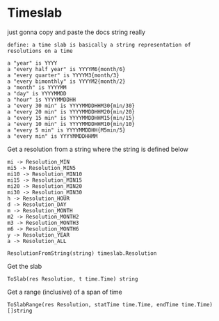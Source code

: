 # Timeslab

just gonna copy and paste the docs string really


    define: a time slab is basically a string representation of resolutions on a time
    
    a "year" is YYYY
    a "every half year" is YYYYM6{month/6}
    a "every quarter" is YYYYM3{month/3}
    a "every bimonthly" is YYYYM2{month/2}
    a "month" is YYYYMM
    a "day" is YYYYMMDD
    a "hour" is YYYYMMDDHH
    a "every 30 min" is YYYYMMDDHHM30{min/30}
    a "every 20 min" is YYYYMMDDHHM20{min/20}
    a "every 15 min" is YYYYMMDDHHM15{min/15}
    a "every 10 min" is YYYYMMDDHHM10{min/10}
    a "every 5 min" is YYYYMMDDHH{M5min/5}
    a "every min" is YYYYMMDDHHMM
   
   
Get a resolution from a string where the string is defined below

    mi -> Resolution_MIN
    mi5 -> Resolution_MIN5
    mi10 -> Resolution_MIN10
    mi15 -> Resolution_MIN15
    mi20 -> Resolution_MIN20
    mi30 -> Resolution_MIN30
    h -> Resolution_HOUR
    d -> Resolution_DAY
    m -> Resolution_MONTH
    m2 -> Resolution_MONTH2
    m3 -> Resolution_MONTH3
    m6 -> Resolution_MONTH6
    y -> Resolution_YEAR
    a -> Resolution_ALL

    ResolutionFromString(string) timeslab.Resolution
    

Get the slab

    ToSlab(res Resolution, t time.Time) string
    
Get a range (inclusive) of a span of time

    ToSlabRange(res Resolution, statTime time.Time, endTime time.Time) []string
    
 
    
    